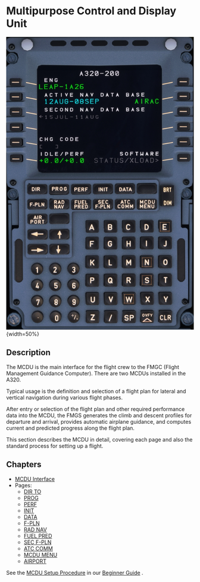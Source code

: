 # Multipurpose Control and Display Unit

![Multipurpose Control and Display Unit](../../assets/a32nx-briefing/mcdu/mcdu-001.jpg "Multipurpose Control and Display Unit"){width=50%}

## Description

The MCDU is the main interface for the flight crew to the FMGC (Flight Management Guidance Computer). There are two MCDUs installed in the A320.

Typical usage is the definition and selection of a flight plan for lateral and vertical navigation during various flight phases.

After entry or selection of the flight plan and other required performance data into the MCDU, the FMGS generates the climb and descent profiles for departure and arrival, provides automatic airplane guidance, and computes current and predicted progress along the flight plan.

This section describes the MCDU in detail, covering each page and also the standard process for setting up a flight.

## Chapters

- [MCDU Interface](interface.md)
- Pages:
    - [DIR TO](dir.md)
    - [PROG](prog.md)
    - [PERF](perf.md)
    - [INIT](init.md)
    - [DATA](data.md)
    - [F-PLN](f-pln.md)
    - [RAD NAV](rad-nav.md)
    - [FUEL PRED](fuel-pred.md)
    - [SEC F-PLN](sec-f-plan.md)
    - [ATC COMM](atc-comm.md)
    - [MCDU MENU](mcdu-menu.md)
    - [AIRPORT](airport.md)

See the [MCDU Setup Procedure](../../beginner-guide/preparing-mcdu.md) in our [Beginner Guide](../../beginner-guide/overview.md) .
